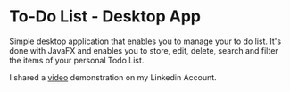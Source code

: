 # To-Do List - Desktop App
Simple desktop application that enables you to manage your to do list. It's done with JavaFX and enables you to store, edit, delete, search and filter the items of your personal Todo List.

I shared a [video](https://www.linkedin.com/posts/castellanomichele130_javafx-activity-7065052351551672320-K8f9?utm_source=share&utm_medium=member_desktop&rcm=ACoAACwr1B8Ba0PckYrzwDjYrGO1tJYbrza_am0) demonstration on my Linkedin Account.
